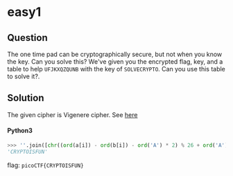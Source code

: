 # easy1


## Question
The one time pad can be cryptographically secure, but not when you know the key. Can you solve this? We've given you the encrypted flag, key, and a table to help `UFJKXQZQUNB` with the key of `SOLVECRYPTO`. Can you use this table to solve it?.


## Solution
The given cipher is Vigenere cipher. See [here](https://en.wikipedia.org/wiki/Vigen%C3%A8re_cipher)


#### Python3
```python
>>> ''.join([chr((ord(a[i]) - ord(b[i]) - ord('A') * 2) % 26 + ord('A')) for i in range(len(a))])
'CRYPTOISFUN'
```
flag: `picoCTF{CRYPTOISFUN}`
